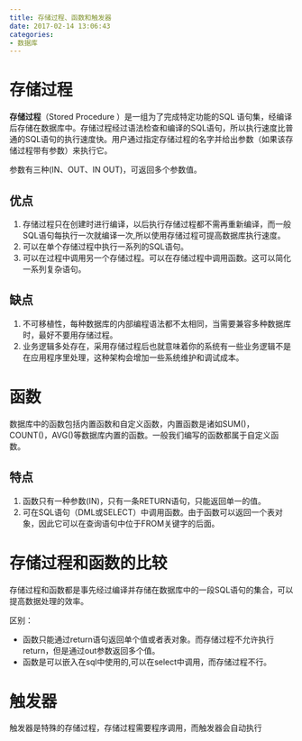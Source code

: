 ```yaml
---
title: 存储过程、函数和触发器
date: 2017-02-14 13:06:43
categories:
- 数据库
---
```


# 存储过程
**存储过程**（Stored Procedure ）是一组为了完成特定功能的SQL 语句集，经编译后存储在数据库中。存储过程经过语法检查和编译的SQL语句，所以执行速度比普通的SQL语句的执行速度快。用户通过指定存储过程的名字并给出参数（如果该存储过程带有参数）来执行它。

参数有三种(IN、OUT、IN OUT)，可返回多个参数值。
## 优点
1. 存储过程只在创建时进行编译，以后执行存储过程都不需再重新编译，而一般SQL语句每执行一次就编译一次,所以使用存储过程可提高数据库执行速度。
2. 可以在单个存储过程中执行一系列的SQL语句。
3. 可以在过程中调用另一个存储过程。可以在存储过程中调用函数。这可以简化一系列复杂语句。

## 缺点
1. 不可移植性，每种数据库的内部编程语法都不太相同，当需要兼容多种数据库时，最好不要用存储过程。
2. 业务逻辑多处存在，采用存储过程后也就意味着你的系统有一些业务逻辑不是在应用程序里处理，这种架构会增加一些系统维护和调试成本。

# 函数
数据库中的函数包括内置函数和自定义函数，内置函数是诸如SUM()，COUNT()，AVG()等数据库内置的函数。一般我们编写的函数都属于自定义函数。

## 特点
1. 函数只有一种参数(IN)，只有一条RETURN语句，只能返回单一的值。
2. 可在SQL语句（DML或SELECT）中调用函数。由于函数可以返回一个表对象，因此它可以在查询语句中位于FROM关键字的后面。

# 存储过程和函数的比较
存储过程和函数都是事先经过编译并存储在数据库中的一段SQL语句的集合，可以提高数据处理的效率。

区别：
* 函数只能通过return语句返回单个值或者表对象。而存储过程不允许执行return，但是通过out参数返回多个值。
* 函数是可以嵌入在sql中使用的,可以在select中调用，而存储过程不行。

# 触发器
触发器是特殊的存储过程，存储过程需要程序调用，而触发器会自动执行